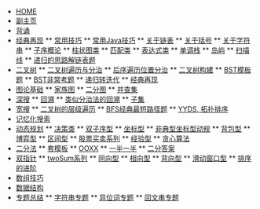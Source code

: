 <!-- docs/_sidebar.md -->

* [HOME](./)
* [副主页](./coding/index)
* [背诵](./coding/memorize)
* [经典再现](./coding/classic/anagram)
** [常用技巧](./coding/classic/freqused)
** [常用Java技巧](./coding/classic/freqused_java)
** [关于链表](./coding/classic/linkedlist)
** [关于括号](./coding/classic/parentheses)
** [关于字符串](./coding/classic/strings)
** [子序概论](./coding/classic/subsequence)
** [柱状图类](./coding/classic/barchart)
** [匹配类](./coding/classic/match)
** [表达式类](./coding/classic/expr)
** [单调栈](./coding/classic/monoq)
** [岛屿](./coding/classic/islands)
** [扫描线](./coding/classic/sweep)
** [递归的思路解链表题](./coding/linkedlist/kgroupreverse)
* [二叉树](./coding/tree/index)
** [二叉树遍历与分治](./coding/tree/traversal)
** [后序遍历位置分治](./coding/tree/postorder)
** [二叉树构建](./coding/tree/reconstruct)
** [BST模板题](./coding/tree/bst)
** [BST非常考题](./coding/tree/bst_hard)
** [递归转迭代](./coding/tree/iterative)
** [经典再现](./coding/tree/classic)
* [图论基础](./coding/graph/index)
** [家族图](./coding/graph/family)
** [二分图](./coding/graph/bipartite)
** [并查集](./coding/graph/unionfind)
* [深搜](./coding/dfs/index)
** [回溯](./coding/dfs/backtrack)
** [类似分治法的回溯](./coding/dfs/divcon)
** [子集](./coding/dfs/subset)
* [宽搜](./coding/bfs/index)
** [二叉树的层级遍历](./coding/bfs/levels)
** [BFS经典最短路径题](./coding/bfs/shortest)
** [YYDS, 拓扑排序](./coding/bfs/topsort)
* [记忆化搜索](./coding/memo/index)
* [动态规划](./coding/dp/index)
** [决策类](./coding/dp/decision)
** [双子序型](./coding/dp/subsequence)
** [坐标型](./coding/dp/indices)
** [非典型坐标型动规](./coding/dp/indices_adv)
** [背包型](./coding/dp/knapsack)
** [博弈型](./coding/dp/gametheory)
** [区间型](./coding/dp/interval)
** [股票买卖系列](./coding/dp/stock)
** [经验型](./coding/dp/unknown)
** [贪心算法](./coding/dp/greedy)
* [二分法](./coding/binsearch/index)
** [套模板](./coding/binsearch/template)
** [OOXX](./coding/binsearch/ooxx)
** [一半一半](./coding/binsearch/half)
** [二分答案](./coding/binsearch/binanswer)
* [双指针](./coding/twopointer/index)
** [twoSum系列](./coding/twopointer/twosum)
** [同向型](./coding/twopointer/forward)
** [相向型](./coding/twopointer/inward)
** [背向型](./coding/twopointer/outward)
** [滑动窗口型](./coding/twopointer/sliding)
** [排序的进阶](./coding/twopointer/sort)
* [数组技巧](./coding/array/index)
* [数据结构](./coding/datastructure/index)
* [专题总结](./)
** [字符串专题](./)
** [异位词专题](./)
** [回文串专题](./)

